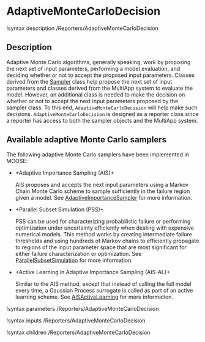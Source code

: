 # AdaptiveMonteCarloDecision

!syntax description /Reporters/AdaptiveMonteCarloDecision

## Description

Adaptive Monte Carlo algorithms, generally speaking, work by proposing the next set
of input parameters, performing a model evaluation, and deciding whether or not to
accept the proposed input parameters. Classes derived from the [Sampler](Sampler.md)
class help propose the next set of input parameters and classes derived from the
MultiApp system to evaluate the model. However, an additional
class is needed to make the decision on whether or not to accept the next input parameters
proposed by the sampler class. To this end, `AdaptiveMonteCarloDecision` will help
make such decisions. `AdaptiveMonteCarloDecision` is designed as a reporter class
since a reporter has access to both the sampler objects and the MultiApp system.

## Available adaptive Monte Carlo samplers

The following adaptive Monte Carlo samplers have been implemented in MOOSE:

- +Adaptive Importance Sampling (AIS)+

  AIS proposes and accepts the next input parameters using a Markov Chain Monte Carlo
  scheme to sample sufficiently in the failure region given a model. See [AdaptiveImportanceSampler](AdaptiveImportanceSampler.md)
  for more information.

- +Parallel Subset Simulation (PSS)+

  PSS can be used for characterizing probabilistic failure or performing optimization under uncertainty
  efficiently when dealing with expensive numerical models. This method works
  by creating intermediate failure thresholds and using hundreds of Markov chains to
  efficiently propagate to regions of the input parameter space that are most significant
  for either failure characterization or optimization. See [ParallelSubsetSimulation](ParallelSubsetSimulation.md) for more information.

- +Active Learning in Adaptive Importance Sampling (AIS-AL)+

  Similar to the AIS method, except that instead of calling the full model every time, a Gaussian Process surrogate is called as part
  of an active learning scheme. See [AISActiveLearning](AISActiveLearning.md) for more information.

!syntax parameters /Reporters/AdaptiveMonteCarloDecision

!syntax inputs /Reporters/AdaptiveMonteCarloDecision

!syntax children /Reporters/AdaptiveMonteCarloDecision
